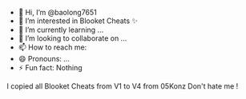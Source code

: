 - 👋 Hi, I’m @baolong7651
- 👀 I’m interested in Blooket Cheats ✨
- 🌱 I’m currently learning ...
- 💞️ I’m looking to collaborate on ...
- 📫 How to reach me: 
- 😄 Pronouns: ...
- ⚡ Fun fact: Nothing

<!---
baolong7651/baolong7651 is a ✨ special ✨ repository because its `README.md` (this file) appears on your GitHub profile.
You can click the Preview link to take a look at your changes.
--->
I copied all Blooket Cheats from V1 to V4 from 05Konz
Don't hate me !
